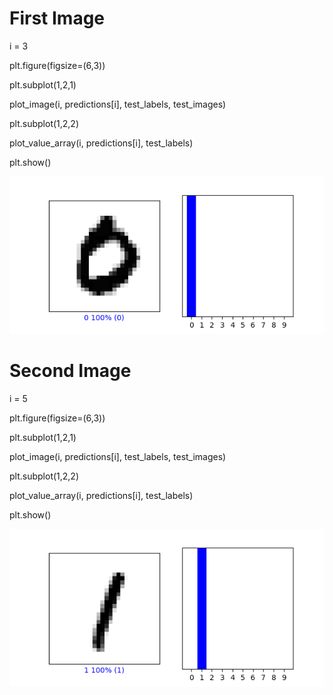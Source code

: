 # First Image
i = 3

plt.figure(figsize=(6,3))

plt.subplot(1,2,1)

plot_image(i, predictions[i], test_labels, test_images)

plt.subplot(1,2,2)

plot_value_array(i, predictions[i],  test_labels)

plt.show()

![img_9.png](img_9.png)

# Second Image

i = 5

plt.figure(figsize=(6,3))

plt.subplot(1,2,1)

plot_image(i, predictions[i], test_labels, test_images)

plt.subplot(1,2,2)

plot_value_array(i, predictions[i],  test_labels)

plt.show()

![img_10.png](img_10.png)